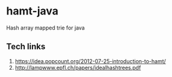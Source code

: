 # hamt-java
Hash array mapped trie for java

## Tech links

1. https://idea.popcount.org/2012-07-25-introduction-to-hamt/
2. http://lampwww.epfl.ch/papers/idealhashtrees.pdf
